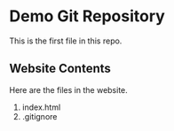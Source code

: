 # Demo Git Repository

This is the first file in this repo.

## Website Contents

Here are the files in the website.

1. index.html
2. .gitignore

